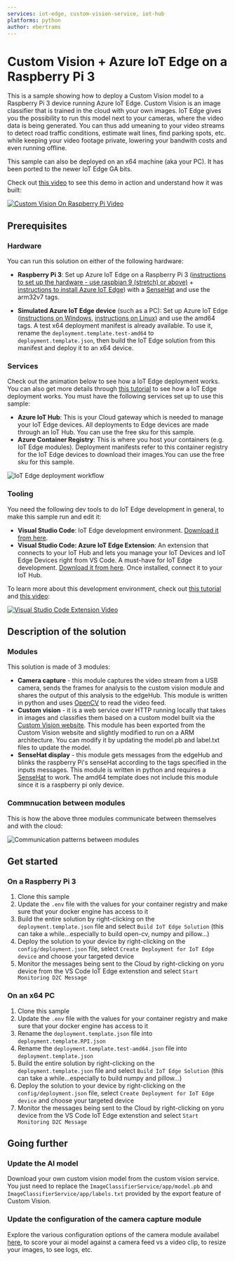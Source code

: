 ```yaml
---
services: iot-edge, custom-vision-service, iot-hub
platforms: python
author: ebertrams
---
```


# Custom Vision + Azure IoT Edge on a Raspberry Pi 3

This is a sample showing how to deploy a Custom Vision model to a Raspberry Pi 3 device running Azure IoT Edge. Custom Vision is an image classifier that is trained in the cloud with your own images. IoT Edge gives you the possibility to run this model next to your cameras, where the video data is being generated. You can thus add umeaning to your video streams to detect road traffic conditions, estimate wait lines, find parking spots, etc. while keeping your video footage private, lowering your bandwith costs and even running offline.

This sample can also be deployed on an x64 machine (aka your PC). It has been ported to the newer IoT Edge GA bits.

Check out [this video](https://www.youtube.com/watch?v=_K5fqGLO8us) to see this demo in action and understand how it was built:

[![Custom Vision On Raspberry Pi Video](assets/CustomVisionOnRPiDemo.png)](https://www.youtube.com/watch?v=_K5fqGLO8us)

## Prerequisites

### Hardware
You can run this solution on either of the following hardware:

- **Raspberry Pi 3**: Set up Azure IoT Edge on a Raspberry Pi 3 ([instructions to set up the hardware - use raspbian 9 (stretch) or above)](https://blog.jongallant.com/2017/11/raspberrypi-setup/) + [instructions to install Azure IoT Edge](https://docs.microsoft.com/en-us/azure/iot-edge/how-to-install-iot-edge-linux-arm)) with a [SenseHat](https://www.raspberrypi.org/products/sense-hat/) and use the arm32v7 tags.

- **Simulated Azure IoT Edge device** (such as a PC): Set up Azure IoT Edge ([instructions on Windows](https://docs.microsoft.com/en-us/azure/iot-edge/how-to-install-iot-edge-windows-with-linux), [instructions on Linux](https://docs.microsoft.com/en-us/azure/iot-edge/how-to-install-iot-edge-linux)) and use the amd64 tags. A test x64 deployment manifest is already available. To use it, rename the `deployment.template.test-amd64` to `deployment.template.json`, then build the IoT Edge solution from this manifest and deploy it to an x64 device.
 
### Services
Check out the animation below to see how a IoT Edge deployment works. You can also get more details through [this tutorial](https://docs.microsoft.com/en-us/azure/iot-edge/module-deployment-monitoring) to see how a IoT Edge deployment works. You must have the following services set up to use this sample:
- **Azure IoT Hub**: This is your Cloud gateway which is needed to manage your IoT Edge devices. All deployments to Edge devices are made through an IoT Hub. You can use the free sku for this sample.
- **Azure Container Registry**: This is where you host your containers (e.g. IoT Edge modules). Deployment manifests refer to this container registry for the IoT Edge devices to download their images.You can use the free sku for this sample.


![IoT Edge deployment workflow](assets/IoTEdgeDeployment.gif)

### Tooling
You need the following dev tools to do IoT Edge development in general, to make this sample run and edit it:
- **Visual Studio Code**: IoT Edge development environment. [Download it from here](https://code.visualstudio.com/).
- **Visual Studio Code: Azure IoT Edge Extension**: An extension that connects to your IoT Hub and lets you manage your IoT Devices and IoT Edge Devices right from VS Code. A must-have for IoT Edge development. [Download it from here](https://marketplace.visualstudio.com/items?itemName=vsciot-vscode.azure-iot-edge). Once installed, connect it to your IoT Hub.

To learn more about this development environment, check out [this tutorial](https://docs.microsoft.com/en-us/azure/iot-edge/how-to-deploy-modules-vscode) and [this video](https://www.youtube.com/watch?v=C5eTQ1cwlLk&t=1s&index=35&list=PLlrxD0HtieHh5_pOv-6xsMxS3URD6XD52):

[![Visual Studio Code Extension Video](assets/VSCodeExtensionVideo.png)](https://www.youtube.com/watch?v=C5eTQ1cwlLk&t=1s&index=35&list=PLlrxD0HtieHh5_pOv-6xsMxS3URD6XD52)


## Description of the solution
### Modules
This solution is made of 3 modules:

- **Camera capture** - this module captures the video stream from a USB camera, sends the frames for analysis to the custom vision module and shares the output of this analysis to the edgeHub. This module is written in python and uses [OpenCV](https://opencv.org/) to read the video feed.
- **Custom vision** - it is a web service over HTTP running locally that takes in images and classifies them based on a custom model built via the [Custom Vision website](https://azure.microsoft.com/en-us/services/cognitive-services/custom-vision-service/). This module has been exported from the Custom Vision website and slightly modified to run on a ARM architecture. You can modify it by updating the model.pb and label.txt files to update the model.
- **SenseHat display** - this module gets messages from the edgeHub and blinks the raspberry Pi's senseHat according to the tags specified in the inputs messages. This module is written in python and requires a [SenseHat](https://www.raspberrypi.org/products/sense-hat/) to work. The amd64 template does not include this module since it is a raspberry pi only device.

### Commnucation between modules
This is how the above three modules communicate between themselves and with the cloud:

![Communication patterns between modules](assets/CommunicationPatterns.png)

## Get started
### On a Raspberry Pi 3
1. Clone this sample
2. Update the `.env` file with the values for your container registry and make sure that your docker engine has access to it
3. Build the entire solution by right-clicking on the `deployment.template.json` file and select `Build IoT Edge Solution` (this can take a while...especially to build open-cv, numpy and pillow...)
4. Deploy the solution to your device by right-clicking on the `config/deployment.json` file, select `Create Deployment for IoT Edge device` and choose your targeted device
5. Monitor the messages being sent to the Cloud by right-clicking on yoru device from the VS Code IoT Edge extenstion and select `Start Monitoring D2C Message` 

### On an x64 PC
1. Clone this sample
1. Update the `.env` file with the values for your container registry and make sure that your docker engine has access to it
2. Rename the `deployment.template.json` file into `deployment.template.RPI.json`
3. Rename the `deployment.template.test-amd64.json` file into `deployment.template.json`
4. Build the entire solution by right-clicking on the `deployment.template.json` file and select `Build IoT Edge Solution` (this can take a while...especially to build numpy and pillow...)
5. Deploy the solution to your device by right-clicking on the `config/deployment.json` file, select `Create Deployment for IoT Edge device` and choose your targeted device
6. Monitor the messages being sent to the Cloud by right-clicking on yoru device from the VS Code IoT Edge extenstion and select `Start Monitoring D2C Message` 

## Going further
### Update the AI model
Download your own custom vision model from the custom vision service. You just need to replace the `ImageClassifierService/app/model.pb` and `ImageClassifierService/app/labels.txt` provided by the export feature of Custom Vision. 
### Update the configuration of the camera capture module
Explore the various configuration options of the camera module availabel [here](https://github.com/Azure-Samples/Custom-vision-service-iot-edge-raspberry-pi/tree/master/modules/CameraCapture), to score your ai model against a camera feed vs a video clip, to resize your images, to see logs, etc.
